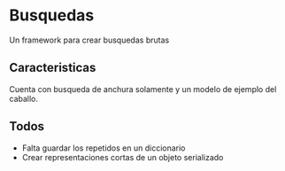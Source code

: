 # Busquedas
Un framework para crear busquedas brutas

## Caracteristicas
Cuenta con busqueda de anchura solamente y un modelo de ejemplo del caballo.

## Todos
* Falta guardar los repetidos en un diccionario
* Crear representaciones cortas de un objeto serializado
